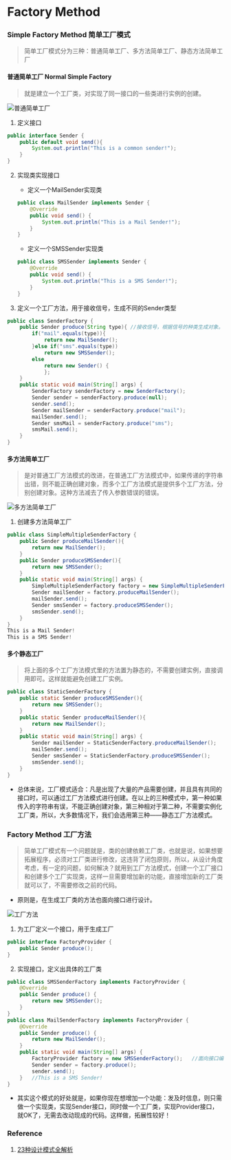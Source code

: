 # Factory Method

### Simple Factory Method 简单工厂模式
> 简单工厂模式分为三种：普通简单工厂、多方法简单工厂、静态方法简单工厂

#### 普通简单工厂 Normal Simple Factory
> 就是建立一个工厂类，对实现了同一接口的一些类进行实例的创建。

![普通简单工厂](https://i.imgur.com/THK0ggI.png)

1. 定义接口
```Java
public interface Sender {
	public default void send(){
		System.out.println("This is a common sender!");
	}
}
```

2. 实现类实现接口
	* 定义一个MailSender实现类
	```Java
	public class MailSender implements Sender {
		@Override
		public void send() {
			System.out.println("This is a Mail Sender!");
		}
	}
	```
	
	* 定义一个SMSSender实现类
	```Java
	public class SMSSender implements Sender {
		@Override
		public void send() {
			System.out.println("This is a SMS Sender!");
		}
	}
	```

3. 定义一个工厂方法，用于接收信号，生成不同的Sender类型
```Java
public class SenderFactory {
	public Sender produce(String type){	//接收信号，根据信号的种类生成对象。
		if("mail".equals(type)){
			return new MailSender();
		}else if("sms".equals(type))
			return new SMSSender();
		else
			return new Sender() {
			};
	}
	public static void main(String[] args) {
		SenderFactory senderFactory = new SenderFactory();
		Sender sender = senderFactory.produce(null);
		sender.send();
		Sender mailSender = senderFactory.produce("mail");
		mailSender.send();
		Sender smsMail = senderFactory.produce("sms");
		smsMail.send();
	}
}
```

#### 多方法简单工厂
> 是对普通工厂方法模式的改进，在普通工厂方法模式中，如果传递的字符串出错，则不能正确创建对象，而多个工厂方法模式是提供多个工厂方法，分别创建对象。这种方法减去了传入参数错误的错误。

![多方法简单工厂](https://i.imgur.com/ttOeXYM.png)

1. 创建多方法简单工厂
```Java
public class SimpleMultipleSenderFactory {
	public Sender produceMailSender(){
		return new MailSender();
	}
	public Sender produceSMSSender(){
		return new SMSSender();
	}
	public static void main(String[] args) {
		SimpleMultipleSenderFactory factory = new SimpleMultipleSenderFactory();
		Sender mailSender = factory.produceMailSender();
		mailSender.send();
		Sender smsSender = factory.produceSMSSender();
		smsSender.send();
	}
}
This is a Mail Sender!
This is a SMS Sender!
```

#### 多个静态工厂
> 将上面的多个工厂方法模式里的方法置为静态的，不需要创建实例，直接调用即可。这样就能避免创建工厂实例。

```Java
public class StaticSenderFactory {
	public static Sender produceSMSSender(){
		return new SMSSender();
	}
	public static Sender produceMailSender(){
		return new MailSender();
	}
	public static void main(String[] args) {
		Sender mailSender = StaticSenderFactory.produceMailSender();
		mailSender.send();
		Sender smsSender = StaticSenderFactory.produceSMSSender();
		smsSender.send();
	}
}
```

* 总体来说，工厂模式适合：凡是出现了大量的产品需要创建，并且具有共同的接口时，可以通过工厂方法模式进行创建。在以上的三种模式中，第一种如果传入的字符串有误，不能正确创建对象，第三种相对于第二种，不需要实例化工厂类，所以，大多数情况下，我们会选用第三种——静态工厂方法模式。

### Factory Method 工厂方法
> 简单工厂模式有一个问题就是，类的创建依赖工厂类，也就是说，如果想要拓展程序，必须对工厂类进行修改，这违背了闭包原则，所以，从设计角度考虑，有一定的问题，如何解决？就用到工厂方法模式，创建一个工厂接口和创建多个工厂实现类，这样一旦需要增加新的功能，直接增加新的工厂类就可以了，不需要修改之前的代码。

* 原则是，在生成工厂类的方法也面向接口进行设计。

![工厂方法](https://i.imgur.com/4nEyotp.png)
1. 为工厂定义一个接口，用于生成工厂
```Java
public interface FactoryProvider {
	public Sender produce();
}
```
2. 实现接口，定义出具体的工厂类
```Java
public class SMSSenderFactory implements FactoryProvider {
	@Override
	public Sender produce() {
		return new SMSSender();
	}
}
public class MailSenderFactory implements FactoryProvider {
	@Override
	public Sender produce() {
		return new MailSender();
	}
	public static void main(String[] args) {
		FactoryProvider factory = new SMSSenderFactory();	//面向接口编程，利用多态隐藏了工厂的创建，所以我们可以通过实现接口实现对工厂类的扩展。
		Sender sender = factory.produce();
		sender.send();
	}	//This is a SMS Sender!
}
```

* 其实这个模式的好处就是，如果你现在想增加一个功能：发及时信息，则只需做一个实现类，实现Sender接口，同时做一个工厂类，实现Provider接口，就OK了，无需去改动现成的代码。这样做，拓展性较好！

### Reference
1. [23种设计模式全解析](https://www.cnblogs.com/susanws/p/5510229.html)